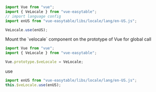 <fa-anchor label="Usage"/>

```javascript
import Vue from "vue";
import { VeLocale } from "vue-easytable";
// import language config
import enUS from "vue-easytable/libs/locale/lang/en-US.js";

VeLocale.use(enUS);
```

<fa-anchor label="Global Usage"/>
Mount the `velocale` component on the prototype of Vue for global call

```javascript
import Vue from "vue";
import { VeLocale } from "vue-easytable";

Vue.prototype.$veLocale = VeLocale;
```

use

```javascript
import enUS from "vue-easytable/libs/locale/lang/en-US.js";
this.$veLocale.use(enUS);
```
